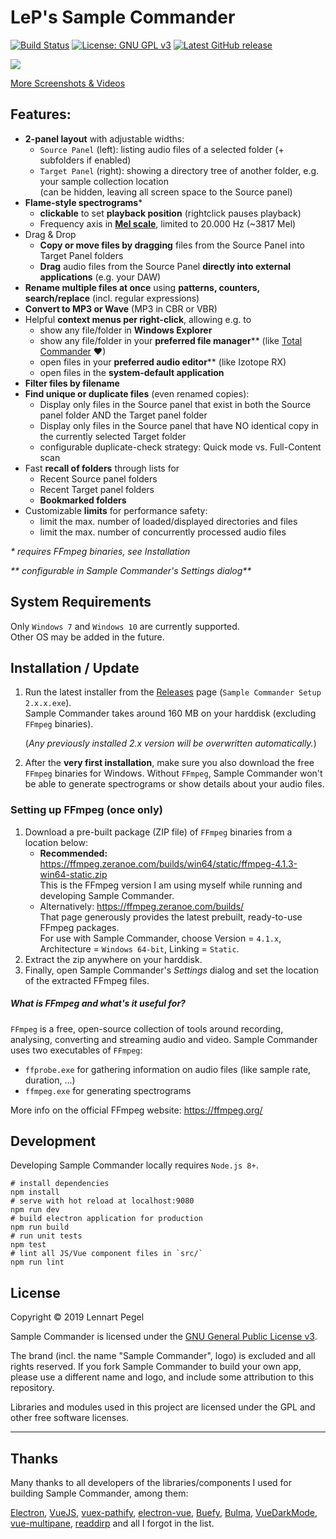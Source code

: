 # LeP's Sample Commander 

[![Build Status](https://travis-ci.org/justlep/sample-commander.svg?branch=master)](https://travis-ci.org/justlep/sample-commander) 
<a href="https://www.gnu.org/licenses/gpl-3.0"><img src="https://img.shields.io/badge/License-GPLv3-blue.svg" alt="License: GNU GPL v3"></a>
<a href="https://github.com/justlep/sample-commander/releases"><img alt="Latest GitHub release" src="https://img.shields.io/github/v/release/justlep/sample-commander.svg"></a>


![](https://samplecommander.justlep.net/img/2.0.0-main-spectrograms-enabled.png)

[More Screenshots & Videos](https://github.com/justlep/sample-commander/blob/master/docs/screenshots.md)

## Features:

- **2-panel layout** with adjustable widths:
    - `Source Panel` (left): listing audio files of a selected folder (+ subfolders if enabled)
    - `Target Panel` (right): showing a directory tree of another folder, e.g. your sample collection location    
       (can be hidden, leaving all screen space to the Source panel)
- **Flame-style spectrograms**\*
    - **clickable** to set **playback position** (rightclick pauses playback)
    - Frequency axis in **[Mel scale](https://en.wikipedia.org/wiki/Mel_scale)**, limited to 20.000 Hz (~3817 Mel)
- Drag & Drop
    - **Copy or move files by dragging** files from the Source Panel into Target Panel folders
    - **Drag** audio files from the Source Panel **directly into external applications** (e.g. your DAW)
- **Rename multiple files at once** using **patterns, counters, search/replace** (incl. regular expressions)
- **Convert to MP3 or Wave** (MP3 in CBR or VBR)
- Helpful **context menus per right-click**, allowing e.g. to
    - show any file/folder in **Windows Explorer**
    - show any file/folder in your **preferred file manager**\*\*  (like [Total Commander](https://www.ghisler.com/) ❤)
    - open files in your **preferred audio editor**\*\* (like Izotope RX)
    - open files in the **system-default application**
- **Filter files by filename**
- **Find unique or duplicate files** (even renamed copies):
    - Display only files in the Source panel that exist in both the Source panel folder AND the Target panel folder
    - Display only files in the Source panel that have NO identical copy in the currently selected Target folder
    - configurable duplicate-check strategy: Quick mode vs. Full-Content scan 
- Fast **recall of folders** through lists for
    - Recent Source panel folders
    - Recent Target panel folders
    - **Bookmarked folders**
- Customizable **limits** for performance safety:
    - limit the max. number of loaded/displayed directories and files
    - limit the max. number of concurrently processed audio files

_* requires FFmpeg binaries, see Installation_
  
_** configurable in Sample Commander's Settings dialog**_

## System Requirements
Only `Windows 7` and `Windows 10` are currently supported.  
Other OS may be added in the future.

## Installation / Update
1. Run the latest installer from the [Releases](https://github.com/justlep/sample-commander/releases) page 
   (`Sample Commander Setup 2.x.x.exe`).  
   Sample Commander takes around 160 MB on your harddisk (excluding `FFmpeg` binaries).

   (_Any previously installed 2.x version will be overwritten automatically._) 

2. After the **very first installation**, make sure you also download the free `FFmpeg` binaries for Windows. 
   Without `FFmpeg`, Sample Commander won't be able to generate spectrograms or show details about your audio files.

### Setting up FFmpeg (once only)
   
1. Download a pre-built package (ZIP file) of `FFmpeg` binaries from a location below: 
    - **Recommended:** 
      https://ffmpeg.zeranoe.com/builds/win64/static/ffmpeg-4.1.3-win64-static.zip  
      This is the  FFmpeg version I am using myself while running and developing Sample Commander.
    - Alternatively: https://ffmpeg.zeranoe.com/builds/   
      That page generously provides the latest prebuilt, ready-to-use FFmpeg packages.  
      For use with Sample Commander, choose Version = `4.1.x`, Architecture = `Windows 64-bit`, Linking = `Static`. 
2. Extract the zip anywhere on your harddisk.
3. Finally, open Sample Commander's  _Settings_ dialog and set the location of the extracted FFmpeg files.

##### What is FFmpeg and what's it useful for?
`FFmpeg` is a free, open-source collection of tools around recording, analysing, converting and streaming audio and video. 
Sample Commander uses two executables of `FFmpeg`:

- `ffprobe.exe`  for gathering information on audio files (like sample rate, duration, ...)
- `ffmpeg.exe`  for generating spectrograms

More info on the official FFmpeg website: https://ffmpeg.org/

## Development
Developing Sample Commander locally requires `Node.js 8+`.
```shell
# install dependencies
npm install
# serve with hot reload at localhost:9080
npm run dev
# build electron application for production
npm run build
# run unit tests
npm test
# lint all JS/Vue component files in `src/`
npm run lint
```

## License

Copyright © 2019 Lennart Pegel

Sample Commander is licensed under the [GNU General Public License v3](./LICENSE).

The brand (incl. the name "Sample Commander", logo) is excluded and all rights reserved. 
If you fork Sample Commander to build your own app, please use a different name and logo, and include some attribution to this repository.

Libraries and modules used in this project are licensed under the GPL and other free software licenses.


---


## Thanks
Many thanks to all developers of the libraries/components I used for building Sample Commander, among them:

[Electron](https://electronjs.org/),
[VueJS](https://vuejs.org/),
[vuex-pathify](https://github.com/davestewart/vuex-pathify),
[electron-vue](https://github.com/SimulatedGREG/electron-vue),
[Buefy](https://buefy.org/documentation/),
[Bulma](https://bulma.io/documentation/), 
[VueDarkMode](https://www.vuedarkmode.com/#baseBadge),
[vue-multipane](https://github.com/yansern/vue-multipane),
[readdirp](https://github.com/paulmillr/readdirp)
and all I forgot in the list.
